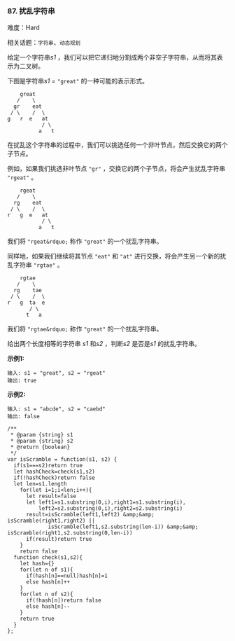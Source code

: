 ### 87. 扰乱字符串

难度：Hard

相关话题：`字符串`、`动态规划`

给定一个字符串*s1* ，我们可以把它递归地分割成两个非空子字符串，从而将其表示为二叉树。



下图是字符串*s1* = `"great"` 的一种可能的表示形式。



```
    great
   /    \
  gr    eat
 / \    /  \
g   r  e   at
           / \
          a   t
```


在扰乱这个字符串的过程中，我们可以挑选任何一个非叶节点，然后交换它的两个子节点。



例如，如果我们挑选非叶节点 `"gr"` ，交换它的两个子节点，将会产生扰乱字符串 `"rgeat"` 。



```
    rgeat
   /    \
  rg    eat
 / \    /  \
r   g  e   at
           / \
          a   t
```


我们将 `"rgeat&rdquo;` 称作 `"great"` 的一个扰乱字符串。



同样地，如果我们继续将其节点 `"eat"` 和 `"at"` 进行交换，将会产生另一个新的扰乱字符串 `"rgtae"` 。



```
    rgtae
   /    \
  rg    tae
 / \    /  \
r   g  ta  e
       / \
      t   a
```


我们将 `"rgtae&rdquo;` 称作 `"great"` 的一个扰乱字符串。



给出两个长度相等的字符串 *s1* 和*s2* ，判断*s2* 是否是*s1* 的扰乱字符串。



**示例1:** 



```
输入: s1 = "great", s2 = "rgeat"
输出: true
```


**示例2:** 



```
输入: s1 = "abcde", s2 = "caebd"
输出: false
```

```
/**
 * @param {string} s1
 * @param {string} s2
 * @return {boolean}
 */
var isScramble = function(s1, s2) {
  if(s1===s2)return true
  let hashCheck=check(s1,s2)
  if(!hashCheck)return false
  let len=s1.length
    for(let i=1;i<len;i++){
      let result=false
      let left1=s1.substring(0,i),right1=s1.substring(i),
          left2=s2.substring(0,i),right2=s2.substring(i)
      result=isScramble(left1,left2) &amp;&amp; isScramble(right1,right2) || 
             isScramble(left1,s2.substring(len-i)) &amp;&amp; isScramble(right1,s2.substring(0,len-i))
      if(result)return true
    }
    return false
  function check(s1,s2){
    let hash={}
    for(let n of s1){
      if(hash[n]==null)hash[n]=1
      else hash[n]++
    }
    for(let n of s2){
      if(!hash[n])return false
      else hash[n]--
    }
    return true
  }
};
```


